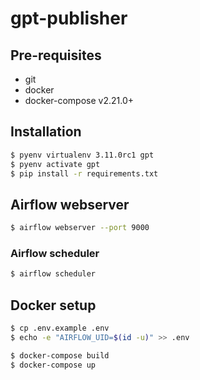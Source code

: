 # gpt-publisher

## Pre-requisites
- git
- docker
- docker-compose v2.21.0+

## Installation

```bash
$ pyenv virtualenv 3.11.0rc1 gpt
$ pyenv activate gpt
$ pip install -r requirements.txt
```

## Airflow webserver
```bash
$ airflow webserver --port 9000
```

### Airflow scheduler
```bash
$ airflow scheduler
```

## Docker setup

```bash
$ cp .env.example .env
$ echo -e "AIRFLOW_UID=$(id -u)" >> .env
```

```bash
$ docker-compose build
$ docker-compose up
```